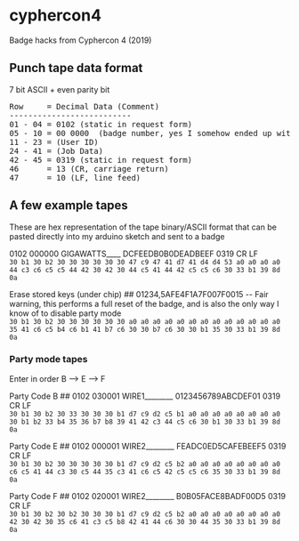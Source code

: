 # cyphercon4
Badge hacks from Cyphercon 4 (2019)


## Punch tape data format
7 bit ASCII + even parity bit
<pre>
Row     = Decimal Data (Comment)
--------------------------
01 - 04 = 0102 (static in request form)
05 - 10 = 00 0000  (badge number, yes I somehow ended up with badge # 0)
11 - 23 = (User ID)
24 - 41 = (Job Data)
42 - 45 = 0319 (static in request form)
46      = 13 (CR, carriage return)
47      = 10 (LF, line feed)
</pre>


## A few example tapes
These are hex representation of the tape binary/ASCII format that can be pasted directly into my arduino sketch and sent to a badge

0102 000000 GIGAWATTS____ DCFEEDB0B0DEADBEEF 0319 CR LF
<br>```30 b1 30 b2 30 30 30 30 30 30 47 c9 47 41 d7 41 d4 d4 53 a0 a0 a0 a0 44 c3 c6 c5 c5 44 42 30 42 30 44 c5 41 44 42 c5 c5 c6 30 33 b1 39 8d 0a```

Erase stored keys (under chip) ## 01234,5AFE4F1A7F007F0015 -- Fair warning, this performs a full reset of the badge, and is also the only way I know of to disable party mode
<br>```30 b1 30 b2 30 30 30 30 30 30 a0 a0 a0 a0 a0 a0 a0 a0 a0 a0 a0 a0 a0 35 41 c6 c5 b4 c6 b1 41 b7 c6 30 30 b7 c6 30 30 b1 35 30 33 b1 39 8d 0a```


### Party mode tapes
Enter in order B --> E --> F

Party Code B ## 0102 030001 WIRE1________ 0123456789ABCDEF01 0319 CR LF
<br>```30 b1 30 b2 30 33 30 30 30 b1 d7 c9 d2 c5 b1 a0 a0 a0 a0 a0 a0 a0 a0 30 b1 b2 33 b4 35 36 b7 b8 39 41 42 c3 44 c5 c6 30 b1 30 33 b1 39 8d 0a```


Party Code E ## 0102 000001 WIRE2________ FEADC0ED5CAFEBEEF5 0319 CR LF
<br>```30 b1 30 b2 30 30 30 30 30 b1 d7 c9 d2 c5 b2 a0 a0 a0 a0 a0 a0 a0 a0 c6 c5 41 44 c3 30 c5 44 35 c3 41 c6 c5 42 c5 c5 c6 35 30 33 b1 39 8d 0a```


Party Code F ## 0102 020001 WIRE2________ B0B05FACE8BADF00D5 0319 CR LF
<br>```30 b1 30 b2 30 b2 30 30 30 b1 d7 c9 d2 c5 b2 a0 a0 a0 a0 a0 a0 a0 a0 42 30 42 30 35 c6 41 c3 c5 b8 42 41 44 c6 30 30 44 35 30 33 b1 39 8d 0a```

